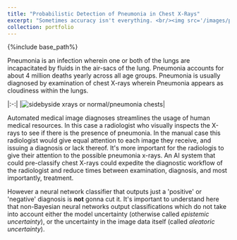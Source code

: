 ```yaml
---
title: "Probabilistic Detection of Pneumonia in Chest X-Rays"
excerpt: "Sometimes accuracy isn't everything. <br/><img src='/images/pneumonia_cxr_nn/pneumonia_project_cover.png'>"
collection: portfolio
---
```

{%include base_path%}

Pneumonia is an infection wherein one or both of the lungs are incapacitated by fluids in the air-sacs of the lung. Pneumonia accounts for about 4 million deaths yearly across all age groups. Pneumonia is usually diagnosed by examination of chest X-rays wherein Pneumonia appears as cloudiness within the lungs.

|:-:|
|![sidebyside xrays or normal/pneumonia chests]('images/pneumonia_cxr_nn/normal_pneumonia_cxr.png' "normal chest x-ray next to a chest x-ray exihiting pneumonia")|

Automated medical image diagnoses streamlines the usage of human medical resources. In this case a radiologist who visually inspects the X-rays to see if there is the presence of pneumonia. In the manual case this radiologist would give equal attention to each image they receive, and issuing a diagnosis or lack thereof. It's more important for the radiologis to give their attention to the possible pneumonia x-rays. An AI system that could pre-classify chest X-rays could expedite the diagnostic workflow of the radiologist and reduce times between examination, diagnosis, and most importantly, treatment. 

However a neural network classifier that outputs just a 'positive' or 'negative' diagnosis is **not** gonna cut it. It's important to understand here that non-Bayesian neural networks output classifications which do not take into account either the model uncertainty (otherwise called _epistemic uncertainty_), or the uncertainty in the image data itself (called _aleatoric uncertainty_).